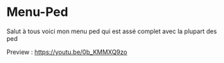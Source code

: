 # Menu-Ped
Salut à tous voici mon menu ped qui est assé complet avec la plupart des ped

Preview : https://youtu.be/0b_KMMXQ9zo
